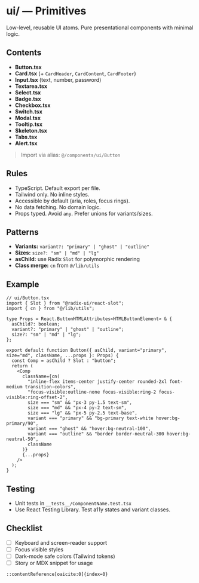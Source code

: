 # ui/ — Primitives

Low-level, reusable UI atoms. Pure presentational components with minimal logic.

## Contents
- **Button.tsx**
- **Card.tsx** (+ `CardHeader`, `CardContent`, `CardFooter`)
- **Input.tsx** (text, number, password)
- **Textarea.tsx**
- **Select.tsx**
- **Badge.tsx**
- **Checkbox.tsx**
- **Switch.tsx**
- **Modal.tsx**
- **Tooltip.tsx**
- **Skeleton.tsx**
- **Tabs.tsx**
- **Alert.tsx**

> Import via alias: `@/components/ui/Button`

## Rules
- TypeScript. Default export per file.
- Tailwind only. No inline styles.
- Accessible by default (aria, roles, focus rings).
- No data fetching. No domain logic.
- Props typed. Avoid `any`. Prefer unions for variants/sizes.

## Patterns
- **Variants:** `variant?: "primary" | "ghost" | "outline"`
- **Sizes:** `size?: "sm" | "md" | "lg"`
- **asChild:** use Radix `Slot` for polymorphic rendering
- **Class merge:** `cn` from `@/lib/utils`

## Example
```tsx
// ui/Button.tsx
import { Slot } from "@radix-ui/react-slot";
import { cn } from "@/lib/utils";

type Props = React.ButtonHTMLAttributes<HTMLButtonElement> & {
  asChild?: boolean;
  variant?: "primary" | "ghost" | "outline";
  size?: "sm" | "md" | "lg";
};

export default function Button({ asChild, variant="primary", size="md", className, ...props }: Props) {
  const Comp = asChild ? Slot : "button";
  return (
    <Comp
      className={cn(
        "inline-flex items-center justify-center rounded-2xl font-medium transition-colors",
        "focus-visible:outline-none focus-visible:ring-2 focus-visible:ring-offset-2",
        size === "sm" && "px-3 py-1.5 text-sm",
        size === "md" && "px-4 py-2 text-sm",
        size === "lg" && "px-5 py-2.5 text-base",
        variant === "primary" && "bg-primary text-white hover:bg-primary/90",
        variant === "ghost" && "hover:bg-neutral-100",
        variant === "outline" && "border border-neutral-300 hover:bg-neutral-50",
        className
      )}
      {...props}
    />
  );
}
````

## Testing

* Unit tests in `__tests__/ComponentName.test.tsx`
* Use React Testing Library. Test a11y states and variant classes.

## Checklist

* [ ] Keyboard and screen-reader support
* [ ] Focus visible styles
* [ ] Dark-mode safe colors (Tailwind tokens)
* [ ] Story or MDX snippet for usage

```
::contentReference[oaicite:0]{index=0}
```


